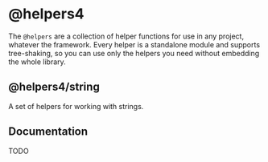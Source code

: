 # @helpers4

The `@helpers` are a collection of helper functions for use in any project, whatever the framework.
Every helper is a standalone module and supports tree-shaking, so you can use only the helpers you need without embedding the whole library.

## @helpers4/string

A set of helpers for working with strings.

## Documentation

TODO
